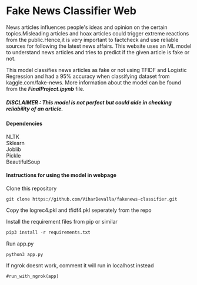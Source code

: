 # Fake News Classifier Web
News articles influences people's ideas and opinion on the certain topics.Misleading articles and hoax articles could trigger extreme reactions from the public.Hence,it is very important to factcheck and use reliable sources for following the latest news affairs.
This website uses an ML model to understand news articles and tries to predict if the given article is fake or not.

This model classifies news articles as fake or not using TFIDF and Logistic Regression and had a 95% accuracy when classifying dataset from kaggle.com/fake-news.
More information about the model can be found from the ***FinalProject.ipynb*** file.

##### DISCLAIMER : This model is not perfect but could aide in checking reliability of an article.
#### Dependencies
NLTK \
Sklearn \
Joblib \
Pickle \
BeautifulSoup 

#### Instructions for using the model in webpage
Clone this repository 
```
git clone https://github.com/ViharDevalla/fakenews-classifier.git
```
Copy the logrec4.pkl and tfidf4.pkl seperately from the repo

Install the requirement files from pip or similar 
```python
pip3 install -r requirements.txt
```
Run app.py 
```
python3 app.py
```
If ngrok doesnt work, comment it will run in localhost instead
```
#run_with_ngrok(app)
```
